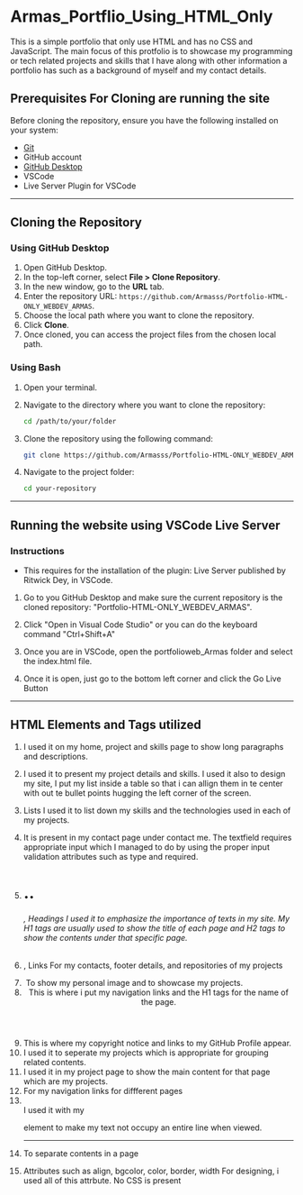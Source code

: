 # Armas_Portflio_Using_HTML_Only

This is a simple portfolio that only use HTML and has no CSS and JavaScript. The main focus of this protfolio is to showcase my programming or tech related projects and skills that I have along with other information a portfolio has such as a background of myself and my contact details.

## Prerequisites For Cloning are running the site

Before cloning the repository, ensure you have the following installed on your system:

- [Git](https://git-scm.com/downloads)
- GitHub account
- [GitHub Desktop](https://desktop.github.com/)
- VSCode
- Live Server Plugin for VSCode

---

## Cloning the Repository

### Using GitHub Desktop

1. Open GitHub Desktop.
2. In the top-left corner, select **File > Clone Repository**.
3. In the new window, go to the **URL** tab.
4. Enter the repository URL: `https://github.com/Armasss/Portfolio-HTML-ONLY_WEBDEV_ARMAS`.
5. Choose the local path where you want to clone the repository.
6. Click **Clone**.
7. Once cloned, you can access the project files from the chosen local path.


### Using Bash

1. Open your terminal.
2. Navigate to the directory where you want to clone the repository:

    ```bash
    cd /path/to/your/folder
    ```

3. Clone the repository using the following command:

    ```bash
    git clone https://github.com/Armasss/Portfolio-HTML-ONLY_WEBDEV_ARMAS
    ```

4. Navigate to the project folder:

    ```bash
    cd your-repository
    ```
---

## Running the website using VSCode Live Server

### Instructions

- This requires for the installation of the plugin: Live Server published by Ritwick Dey, in VSCode.

1. Go to you GitHub Desktop and make sure the current repository is the cloned repository: "Portfolio-HTML-ONLY_WEBDEV_ARMAS".

2. Click "Open in Visual Code Studio" or you can do the keyboard command "Ctrl+Shift+A"

3. Once you are in VSCode, open the portfolioweb_Armas folder and select the index.html file.

3. Once it is open, just go to the bottom left corner and click the Go Live Button

---

## HTML Elements and Tags utilized

1. <p>
    I used it on my home, project and skills page to show long paragraphs and descriptions.

2. <table>
     I used it to present my project details and skills.
     I used it also to design my site, I put my list inside a table so that i can allign them in te center with out te bullet points hugging the left corner of the screen.

3. Lists
    I used it to list down my skills and the technologies used in each of my projects.

4. <Form>
    It is present in my contact page under contact me. The textfield requires appropriate input which I managed to do by using the proper input validation attributes such as type and required.

5. <H1>..<H6>, Headings
    I used it to emphasize the importance of texts in my site. My H1 tags are usually used to show the title of each page and H2 tags to show the contents under that specific page.

6. <a>, Links
    For my contacts, footer details, and repositories of my projects

7. <img>
    To show my personal image and to showcase my projects.

8. <header>
    This is where i put my navigation links and the H1 tags for the name of the page.

9. <footer>
    This is where my copyright notice and links to my GitHub Profile appear.

10. <section>
    I used it to seperate my projects which is appropriate for grouping related contents.

11. <main>
    I used it in my project page to show the main content for that page which are my projects.
12. <nav>
    For my navigation links for diffferent pages

13. <br>
    I used it with my <p> element to make my text not occupy an entire line when viewed.

14. <hr>
    To separate contents in a page

15. Attributes such as align, bgcolor, color, border, width
    For designing, i used all of this attrbute. No CSS is present